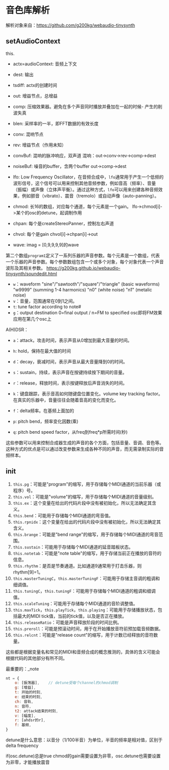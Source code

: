 # 音色库解析
解析对象来自：https://github.com/g200kg/webaudio-tinysynth

## setAudioContext
this.
- actx=audioContext: 音频上下文
- dest: 输出
- tsdiff: actx的创建时间
- out: 增益节点，总增益
- comp: 压缩效果器。避免在多个声音同时播放并叠加在一起的时候- 产生的削波失真
- blen: 采样率的一半，即FFT数据的有效长度

- conv: 混响节点
- rev: 增益节点（作用未知）
- convBuf: 混响的脉冲响应，双声道
混响：out->conv->rev->comp->dest

- noiseBuf: 噪音的buffer，含两个buffer
out->comp->dest

- lfo: Low Frequency Oscillator，在音频合成中，`lfo`通常用于产生一个低频的波形信号，这个信号可以用来控制其他音频参数，例如音高（频率）、音量（振幅）或声像（立体声平衡）。通过这种方式，`lfo`可以用来创建各种音频效果，例如颤音（vibrato）、震音（tremolo）或自动声像（auto-panning）。
- chmod: 长16的数组，对应每个通道，每个元素是一个gain。
lfo->chmod[i]->某个的osc的detune，起调制作用

- chpan: 每个是createStereoPanner，控制左右声道
- chvol: 每个是gain
chvol[i]->chpan[i]->out

- wave: imag = [0,9,9,9,9]的wave

第二个数组`program1`定义了一系列乐器的声音参数。每个元素是一个数组，代表一个乐器的声音参数。每个参数数组包含一个或多个对象，每个对象代表一个声音波形及其相关参数。
https://g200kg.github.io/webaudio-tinysynth/soundedit.html

   - `w`：waveform
    "sine"/"sawtooth"/"square"/"triangle" (basic waveforms)
    "w9999" (summing 1-4 harmonics)
    "n0" (white noise)
    "n1" (metalic noise)
   - `v`：音量，范围通常在0到1之间。
   - `t`: tune factor according to note#
   - `g`：output destination 0=final output / n=FM to specified osc即将FM效果应用在第几个osc上

   A(H)DSR：
   - `a`：attack，攻击时间，表示声音从0增加到最大音量的时间。
   - `h`: hold，保持在最大值的时间
   - `d`：decay，衰减时间，表示声音从最大音量降到0的时间。
   - `s`：sustain，持续，表示声音在按键持续按下期间的音量。
   - `r`：release，释放时间，表示按键释放后声音消失的时间。

   - `k`：键盘跟踪，表示音高如何随键盘位置变化。volume key tracking factor。在真实的乐器中，音量往往会随着音高的变化而变化。
   - `f`：delta频率。在基频上面加的
   - `p`: pitch bend，频率变化因数(乘)
   - `q`: pitch bend speed factor，从freq到freq*p所需时间(秒)


这些参数可以用来控制合成器生成的声音的各个方面，包括音量、音调、音色等。这种方式的优点是可以通过改变参数来生成各种不同的声音，而无需录制实际的音频样本。


## init
1. `this.pg`：可能是"program"的缩写，用于存储每个MIDI通道的当前乐器（或程序）号。
2. `this.vol`：可能是"volume"的缩写，用于存储每个MIDI通道的音量级别。
3. `this.ex`：这个变量在给出的代码片段中没有被初始化，所以无法确定其含义。
4. `this.bend`：可能用于存储每个MIDI通道的弯音值。
5. `this.rpnidx`：这个变量在给出的代码片段中没有被初始化，所以无法确定其含义。
6. `this.brange`：可能是"bend range"的缩写，用于存储每个MIDI通道的弯音范围。
7. `this.sustain`：可能用于存储每个MIDI通道的延音踏板状态。
8. `this.notetab`：可能是"note table"的缩写，用于存储当前正在播放的音符的信息。
9. `this.rhythm`：是否是节奏通道。比如通道9通常用于打击乐器，则rhythm[9]=1。
10. `this.masterTuningC`，`this.masterTuningF`：可能用于存储主音调的粗调和细调值。
11. `this.tuningC`，`this.tuningF`：可能用于存储每个MIDI通道的粗调和细调值。
12. `this.scaleTuning`：可能用于存储每个MIDI通道的音阶调整值。
13. `this.maxTick`，`this.playTick`，`this.playing`：可能用于存储播放状态，包括最大的MIDI tick值，当前的tick值，以及是否正在播放。
14. `this.releaseRatio`：可能是声音释放阶段的时间比例。
15. `this.preroll`：可能是预滚动时间，用于在开始播放音符前预加载音频数据。
16. `this.relcnt`：可能是"release count"的缩写，用于计数已经释放的音符数量。

这些都是根据变量名和常见的MIDI和音频合成的概念推测的，具体的含义可能会根据代码的其他部分有所不同。

最重要的：_note
```js
nt = {
    o: [振荡器],    // detune受每个channel的chmod调制
    g: [增益],
    t: 开始的时刻,
    e: 结束的时刻,
    ch: 音轨,
    n: 音符,
    t2: attack结束的时刻,
    v: [幅度],
    r: [ahdsr的r],
    f: 基频,
}
```

detune是什么意思：以音分（1/100半音）为单位，半音的频率是相对值，区别于delta frequency

if(osc.detune)总是true
chmod的gain需要设置为非零，osc.detune也需要设置为非零，才能播放震音